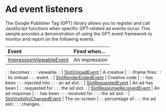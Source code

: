 # Ad event listeners

The Google Publisher Tag (GPT) library allows you to register and call
JavaScript functions when specific GPT-related ad events occur. This sample
provides a demonstration of using the GPT event framework to monitor and report
on the following events.

| Event                                                       | Fired when...  |
| :---------------------------------------------------------- | :------------- |
| [ImpressionViewableEvent][ref_doc_impressionviewable]       | An impression  |
:                                                             : becomes        :
:                                                             : viewable.      :
| [SlotOnloadEvent][ref_doc_slotonload]                       | A creative     |
:                                                             : iframe fires   :
:                                                             : its onload     :
:                                                             : event.         :
| [SlotRenderEndedEvent][ref_doc_slotrenderended]             | Creative code  |
:                                                             : has been       :
:                                                             : injected into  :
:                                                             : an ad slot.    :
| [SlotRequestedEvent][ref_doc_slotrequested]                 | An ad has been |
:                                                             : requested for  :
:                                                             : the ad slot.   :
| [SlotResponseReceivedEvent][ref_doc_slotresponsereceived]   | An ad response |
:                                                             : has been       :
:                                                             : received for   :
:                                                             : the ad slot.   :
| [SlotVisibilityChangedEvent][ref_doc_slotvisibilitychanged] | The on-screen  |
:                                                             : percentage of  :
:                                                             : the ad slot    :
:                                                             : changes.       :

[ref_doc_impressionviewable]: https://developers.google.com/publisher-tag/reference#googletag.events.ImpressionViewableEvent
[ref_doc_slotonload]: https://developers.google.com/publisher-tag/reference#googletag.events.SlotOnloadEvent
[ref_doc_slotrenderended]: https://developers.google.com/publisher-tag/reference#googletag.events.SlotRenderEndedEvent
[ref_doc_slotrequested]: https://developers.google.com/publisher-tag/reference#googletag.events.SlotRequestedEvent
[ref_doc_slotresponsereceived]: https://developers.google.com/publisher-tag/reference#googletag.events.SlotResponseReceived
[ref_doc_slotvisibilitychanged]: https://developers.google.com/publisher-tag/reference#googletag.events.SlotVisibilityChangedEvent
